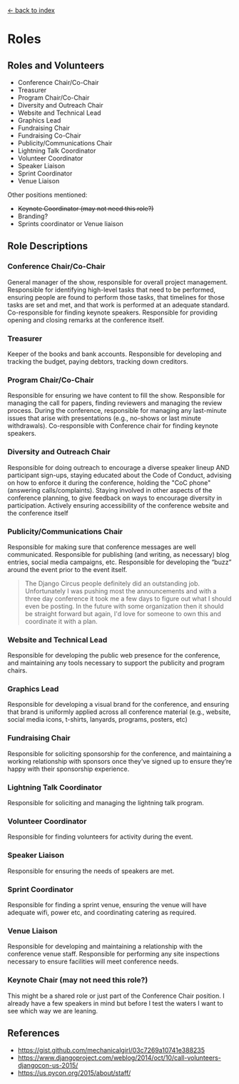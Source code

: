 [<- back to index](../README.md)

# Roles

## Roles and Volunteers

- Conference Chair/Co-Chair
- Treasurer
- Program Chair/Co-Chair
- Diversity and Outreach Chair
- Website and Technical Lead
- Graphics Lead
- Fundraising Chair
- Fundraising Co-Chair
- Publicity/Communications Chair
- Lightning Talk Coordinator
- Volunteer Coordinator
- Speaker Liaison
- Sprint Coordinator
- Venue Liaison

Other positions mentioned:

- ~~Keynote Coordinator (may not need this role?)~~
- Branding?
- Sprints coordinator or Venue liaison

## Role Descriptions

### Conference Chair/Co-Chair

General manager of the show, responsible for overall project management. Responsible for identifying high-level tasks that need to be performed, ensuring people are found to perform those tasks, that timelines for those tasks are set and met, and that work is performed at an adequate standard. Co-responsible for finding keynote speakers. Responsible for providing opening and closing remarks at the conference itself.

### Treasurer

Keeper of the books and bank accounts. Responsible for developing and tracking the budget, paying debtors, tracking down creditors. 

### Program Chair/Co-Chair

Responsible for ensuring we have content to fill the show. Responsible for managing the call for papers, finding reviewers and managing the review process. During the conference, responsible for managing any last-minute issues that arise with presentations (e.g., no-shows or last minute withdrawals). Co-responsible with Conference chair for finding keynote speakers.

### Diversity and Outreach Chair

Responsible for doing outreach to encourage a diverse speaker lineup AND participant sign-ups, staying educated about the Code of Conduct, advising on how to enforce it during the conference, holding the "CoC phone" (answering calls/complaints). Staying involved in other aspects of the conference planning, to give feedback on ways to encourage diversity in participation. Actively ensuring accessibility of the conference website and the conference itself

### Publicity/Communications Chair

Responsible for making sure that conference messages are well communicated. Responsible for publishing (and writing, as necessary) blog entries, social media campaigns, etc. Responsible for developing the “buzz” around the event prior to the event itself.
> The Django Circus people definitely did an outstanding job. Unfortunately I was pushing most the announcements and with a three day conference it took me a few days to figure out what I should even be posting. In the future with some organization then it should be straight forward but again, I'd love for someone to own this and coordinate it with a plan.

### Website and Technical Lead

Responsible for developing the public web presence for the conference, and maintaining any tools necessary to support the publicity and program chairs.

### Graphics Lead

Responsible for developing a visual brand for the conference, and ensuring that brand is uniformly applied across all conference material (e.g., website, social media icons, t-shirts, lanyards, programs, posters, etc)

### Fundraising Chair

Responsible for soliciting sponsorship for the conference, and maintaining a working relationship with sponsors once they’ve signed up to ensure they’re happy with their sponsorship experience.

### Lightning Talk Coordinator

Responsible for soliciting and managing the lightning talk program.

### Volunteer Coordinator

Responsible for finding volunteers for activity during the event. 

### Speaker Liaison

Responsible for ensuring the needs of speakers are met.

### Sprint Coordinator

Responsible for finding a sprint venue, ensuring the venue will have adequate wifi, power etc, and coordinating catering as required.

### Venue Liaison

Responsible for developing and maintaining a relationship with the conference venue staff. Responsible for performing any site inspections necessary to ensure facilities will meet conference needs.

### Keynote Chair (may not need this role?)

This might be a shared role or just part of the Conference Chair position. I already have a few speakers in mind but before I test the waters I want to see which way we are leaning.

## References

- https://gist.github.com/mechanicalgirl/03c7269a10741e388235
- https://www.djangoproject.com/weblog/2014/oct/10/call-volunteers-djangocon-us-2015/
- https://us.pycon.org/2015/about/staff/

